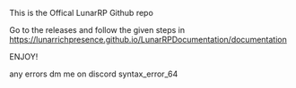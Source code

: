 This is the Offical LunarRP Github repo


Go to the releases and follow the given steps in https://lunarrichpresence.github.io/LunarRPDocumentation/documentation

ENJOY!  

any errors dm me on discord syntax_error_64
